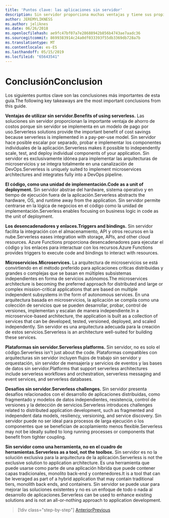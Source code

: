 ```yaml
---
title: 'Puntos clave: las aplicaciones sin servidor'
description: Sin servidor proporciona muchas ventajas y tiene sus propios desafíos. Resumen de los puntos clave de esta guía.
author: JEREMYLIKNESS
ms.author: jeliknes
ms.date: 06/26/2018
ms.openlocfilehash: ae9fc47bf07a7e28688942b856b4743ae7aadc36
ms.sourcegitcommit: 8699383914c24a0df033393f55db3369db728a7b
ms.translationtype: MT
ms.contentlocale: es-ES
ms.lasthandoff: 05/15/2019
ms.locfileid: "65643541"
---
```

# <a name="conclusion"></a><span data-ttu-id="ca48d-104">Conclusión</span><span class="sxs-lookup"><span data-stu-id="ca48d-104">Conclusion</span></span>

<span data-ttu-id="ca48d-105">Los siguientes puntos clave son las conclusiones más importantes de esta guía.</span><span class="sxs-lookup"><span data-stu-id="ca48d-105">The following key takeaways are the most important conclusions from this guide.</span></span>

<span data-ttu-id="ca48d-106">**Ventajas de utilizar sin servidor.**</span><span class="sxs-lookup"><span data-stu-id="ca48d-106">**Benefits of using serverless.**</span></span> <span data-ttu-id="ca48d-107">Las soluciones sin servidor proporcionan la importante ventaja de ahorro de costos porque sin servidor se implementa en un modelo de pago por uso.</span><span class="sxs-lookup"><span data-stu-id="ca48d-107">Serverless solutions provide the important benefit of cost savings because serverless is implemented in a pay-per-use model.</span></span> <span data-ttu-id="ca48d-108">Sin servidor hace posible escalar por separado, probar e implementar los componentes individuales de la aplicación.</span><span class="sxs-lookup"><span data-stu-id="ca48d-108">Serverless makes it possible to independently scale, test, and deploy individual components of your application.</span></span> <span data-ttu-id="ca48d-109">Sin servidor es exclusivamente idónea para implementar las arquitecturas de microservicios y se integra totalmente en una canalización de DevOps.</span><span class="sxs-lookup"><span data-stu-id="ca48d-109">Serverless is uniquely suited to implement microservices architectures and integrates fully into a DevOps pipeline.</span></span>

<span data-ttu-id="ca48d-110">**El código, como una unidad de implementación.**</span><span class="sxs-lookup"><span data-stu-id="ca48d-110">**Code as a unit of deployment.**</span></span> <span data-ttu-id="ca48d-111">Sin servidor abstrae del hardware, sistema operativo y en tiempo de ejecución fuera de la aplicación.</span><span class="sxs-lookup"><span data-stu-id="ca48d-111">Serverless abstracts the hardware, OS, and runtime away from the application.</span></span> <span data-ttu-id="ca48d-112">Sin servidor permite centrarse en la lógica de negocios en el código como la unidad de implementación.</span><span class="sxs-lookup"><span data-stu-id="ca48d-112">Serverless enables focusing on business logic in code as the unit of deployment.</span></span>

<span data-ttu-id="ca48d-113">**Los desencadenadores y enlaces.**</span><span class="sxs-lookup"><span data-stu-id="ca48d-113">**Triggers and bindings.**</span></span> <span data-ttu-id="ca48d-114">Sin servidor facilita la integración con el almacenamiento, API y otros recursos en la nube.</span><span class="sxs-lookup"><span data-stu-id="ca48d-114">Serverless eases integration with storage, APIs, and other cloud resources.</span></span> <span data-ttu-id="ca48d-115">Azure Functions proporciona desencadenadores para ejecutar el código y los enlaces para interactuar con los recursos.</span><span class="sxs-lookup"><span data-stu-id="ca48d-115">Azure Functions provides triggers to execute code and bindings to interact with resources.</span></span>

<span data-ttu-id="ca48d-116">**Microservicios.**</span><span class="sxs-lookup"><span data-stu-id="ca48d-116">**Microservices.**</span></span> <span data-ttu-id="ca48d-117">La arquitectura de microservicios se está convirtiendo en el método preferido para aplicaciones críticas distribuidas y grandes o complejas que se basan en múltiples subsistemas independientes en forma de servicios autónomos.</span><span class="sxs-lookup"><span data-stu-id="ca48d-117">The microservices architecture is becoming the preferred approach for distributed and large or complex mission-critical applications that are based on multiple independent subsystems in the form of autonomous services.</span></span> <span data-ttu-id="ca48d-118">En una arquitectura basada en microservicios, la aplicación se compila como una colección de servicios que se pueden desarrollar, probar, control de versiones, implementan y escalan de manera independiente.</span><span class="sxs-lookup"><span data-stu-id="ca48d-118">In a microservice-based architecture, the application is built as a collection of services that can be developed, tested, versioned, deployed, and scaled independently.</span></span> <span data-ttu-id="ca48d-119">Sin servidor es una arquitectura adecuada para la creación de estos servicios.</span><span class="sxs-lookup"><span data-stu-id="ca48d-119">Serverless is an architecture well-suited for building these services.</span></span>

<span data-ttu-id="ca48d-120">**Plataformas sin servidor.**</span><span class="sxs-lookup"><span data-stu-id="ca48d-120">**Serverless platforms.**</span></span> <span data-ttu-id="ca48d-121">Sin servidor, no es solo el código.</span><span class="sxs-lookup"><span data-stu-id="ca48d-121">Serverless isn't just about the code.</span></span> <span data-ttu-id="ca48d-122">Plataformas compatibles con arquitecturas sin servidor incluyen flujos de trabajo sin servidor y orquestación, sin servidor de mensajería y servicios de eventos y las bases de datos sin servidor.</span><span class="sxs-lookup"><span data-stu-id="ca48d-122">Platforms that support serverless architectures include serverless workflows and orchestration, serverless messaging and event services, and serverless databases.</span></span>

<span data-ttu-id="ca48d-123">**Desafíos sin servidor.**</span><span class="sxs-lookup"><span data-stu-id="ca48d-123">**Serverless challenges.**</span></span> <span data-ttu-id="ca48d-124">Sin servidor presenta desafíos relacionados con el desarrollo de aplicaciones distribuidas, como fragmentado y modelos de datos independientes, resistencia, control de versiones y la detección de servicios.</span><span class="sxs-lookup"><span data-stu-id="ca48d-124">Serverless introduces challenges related to distributed application development, such as fragmented and independent data models, resiliency, versioning, and service discovery.</span></span> <span data-ttu-id="ca48d-125">Sin servidor puede no ser ideal para procesos de larga ejecución o los componentes que se benefician de acoplamiento menos flexible.</span><span class="sxs-lookup"><span data-stu-id="ca48d-125">Serverless may not be ideally suited to long running processes or components that benefit from tighter coupling.</span></span>

<span data-ttu-id="ca48d-126">**Sin servidor como una herramienta, no en el cuadro de herramientas.**</span><span class="sxs-lookup"><span data-stu-id="ca48d-126">**Serverless as a tool, not the toolbox.**</span></span> <span data-ttu-id="ca48d-127">Sin servidor es no la solución exclusiva para la arquitectura de la aplicación.</span><span class="sxs-lookup"><span data-stu-id="ca48d-127">Serverless is not the exclusive solution to application architecture.</span></span> <span data-ttu-id="ca48d-128">Es una herramienta que puede usarse como parte de una aplicación híbrida que puede contener capas tradicionales, monolito back-end y contenedores.</span><span class="sxs-lookup"><span data-stu-id="ca48d-128">It is a tool that can be leveraged as part of a hybrid application that may contain traditional tiers, monolith back ends, and containers.</span></span> <span data-ttu-id="ca48d-129">Sin servidor se puede usar para mejorar las soluciones existentes y no es un enfoque de todo o nada al desarrollo de aplicaciones.</span><span class="sxs-lookup"><span data-stu-id="ca48d-129">Serverless can be used to enhance existing solutions and is not an all-or-nothing approach to application development.</span></span>

>[!div class="step-by-step"]
>[<span data-ttu-id="ca48d-130">Anterior</span><span class="sxs-lookup"><span data-stu-id="ca48d-130">Previous</span></span>](serverless-business-scenarios.md)
